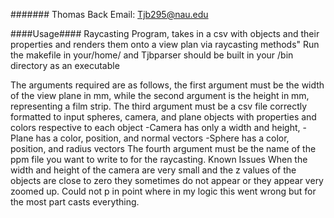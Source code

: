 ####### Thomas Back Email: Tjb295@nau.edu

####Usage####
Raycasting Program, takes in a csv with objects and their properties and renders them onto a view plan via raycasting methods" 
Run the makefile in your/home/ and Tjbparser should be built in your /bin directory as an executable

The arguments required are as follows, the first argument must be the width of the view plane in mm, while the second argument is the height in mm, representing a film strip.
The third argument must be a csv file correctly formatted to input spheres, camera, and plane objects with properties and colors respective to each object
  -Camera has only a width and height,
  -Plane has a color, position, and normal vectors
  -Sphere has a color, position, and radius vectors 
The fourth argument must be the name of the ppm file you want to write to for the raycasting.
Known Issues
When the width and height of the camera are very small and the z values of the objects are close to zero they sometimes do not appear or they appear very zoomed up. Could not p
in point where in my logic this went wrong but for the most part casts everything.
